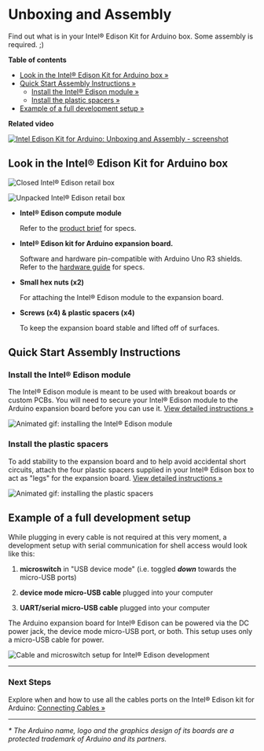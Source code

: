 # Unboxing and Assembly

Find out what is in your Intel® Edison Kit for Arduino box. Some assembly is required. ;)


**Table of contents**

* [Look in the Intel® Edison Kit for Arduino box »](#look-in-the-intel-edison-kit-for-arduino-box)
* [Quick Start Assembly Instructions »](#quick-start-assembly-instructions)
  * [Install the Intel® Edison module »](#install-the-intel-edison-module)
  * [Install the plastic spacers »](#install-the-plastic-spacers)
* [Example of a full development setup »](#example-of-a-full-development-setup)


**Related video**

[![Intel Edison Kit for Arduino: Unboxing and Assembly - screenshot](images/video_screenshot-unboxing_assembly.png)](https://software.intel.com/en-us/videos/intel-edison-kit-for-arduino-unboxing-and-assembly)


## Look in the Intel® Edison Kit for Arduino box

![Closed Intel® Edison retail box](images/retail_box.png)

![Unpacked Intel® Edison retail box](images/retail_box-unpacked.png)

* **Intel® Edison compute module**
  
  Refer to the [product brief](http://www.intel.com/support/edison/sb/CS-035277.htm) for specs. 

* **Intel® Edison kit for Arduino expansion board.**
  
  Software and hardware pin-compatible with Arduino Uno R3 shields. Refer to the [hardware guide](http://www.intel.com/support/edison/sb/CS-035275.htm) for specs.

* **Small hex nuts (x2)**
  
  For attaching the Intel® Edison module to the expansion board.

* **Screws (x4) & plastic spacers (x4)**
  
  To keep the expansion board stable and lifted off of surfaces.


## Quick Start Assembly Instructions


### Install the Intel® Edison module

The Intel® Edison module is meant to be used with breakout boards or custom PCBs. You will need to secure your Intel® Edison module to the Arduino expansion board before you can use it. [View detailed instructions »](details-install_module.md)

![Animated gif: installing the Intel® Edison module](images/module_install-animated.gif)


### Install the plastic spacers

To add stability to the expansion board and to help avoid accidental short circuits, attach the four plastic spacers supplied in your Intel® Edison box to act as "legs" for the expansion board. [View detailed instructions »](details-install_spacers.md)

![Animated gif: installing the plastic spacers](images/spacer_install-animated.gif)


## Example of a full development setup

While plugging in every cable is not required at this very moment, a development setup with serial communication for shell access would look like this:

1. **microswitch** in "USB device mode" (i.e. toggled **_down_** towards the micro-USB ports)

2. **device mode micro-USB cable** plugged into your computer

3. **UART/serial micro-USB cable** plugged into your computer

The Arduino expansion board for Intel® Edison can be powered via the DC power jack, the device mode micro-USB port, or both. This setup uses only a micro-USB cable for power.

![Cable and microswitch setup for Intel® Edison development](images/cables-full_dev_setup.png)

---

### Next Steps

Explore when and how to use all the cables ports on the Intel® Edison kit for Arduino: [Connecting Cables »](connecting_cables.md)

----

_* The Arduino name, logo and the graphics design of its boards are a protected trademark of Arduino and its partners._